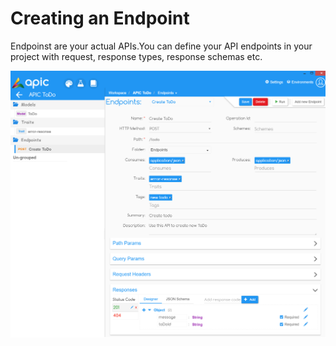 # Creating an Endpoint

Endpoinst are your actual APIs.You can define your API endpoints in your project with request, response types, response schemas etc.

![](/assets/APIC-create-endpoint.PNG)

